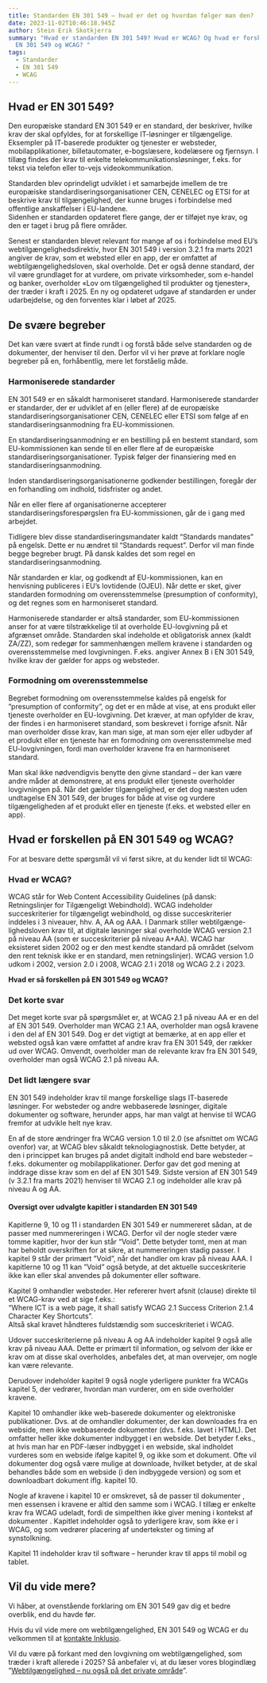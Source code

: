 ```yaml
---
title: Standarden EN 301 549 – hvad er det og hvordan følger man den?
date: 2023-11-02T10:46:18.945Z
author: Stein Erik Skotkjerra
summary: "Hvad er standarden EN 301 549? Hvad er WCAG? Og hvad er forskellen på
  EN 301 549 og WCAG? "
tags:
  - Standarder
  - EN 301 549
  - WCAG
---
```

## Hvad er EN 301 549?

Den europæiske standard EN 301 549 er en standard, der beskriver, hvilke krav der skal opfyldes, for at forskellige IT-løsninger er tilgængelige. Eksempler på IT-baserede produkter og tjenester er websteder, mobilapplikationer, billetautomater, e-bogslæsere, kodelæsere og fjernsyn. I tillæg findes der krav til enkelte telekommunikationsløsninger, f.eks. for tekst via telefon eller to-vejs videokommunikation.

Standarden blev oprindeligt udviklet i et samarbejde imellem de tre europæiske standardiseringsorganisationer CEN, CENELEC og ETSI for at beskrive krav til tilgængelighed, der kunne bruges i forbindelse med offentlige anskaffelser i EU-landene.
\
Sidenhen er standarden opdateret flere gange, der er tilføjet nye krav, og den er taget i brug på flere områder. 

Senest er standarden blevet relevant for mange af os i forbindelse med EU’s webtilgængelighedsdirektiv, hvor EN 301 549 i version 3.2.1 fra marts 2021 angiver de krav, som et websted eller en app, der er omfattet af webtilgængelighedsloven, skal overholde. Det er også denne standard, der vil være grundlaget for at vurdere, om private virksomheder, som e-handel og banker, overholder «Lov om tilgængelighed til produkter og tjenester», der træder i kraft i 2025. En ny og opdateret udgave af standarden er under udarbejdelse, og den forventes klar i løbet af 2025.

## De svære begreber

Det kan være svært at finde rundt i og forstå både selve standarden og de dokumenter, der henviser til den. Derfor vil vi her prøve at forklare nogle begreber på en, forhåbentlig, mere let forståelig måde.

### Harmoniserede standarder

EN 301 549 er en såkaldt harmoniseret standard. Harmoniserede standarder er standarder, der er udviklet af en (eller flere) af de europæiske standardiseringsorganisationer CEN, CENELEC eller ETSI som følge af en standardiseringsanmodning fra EU-kommissionen. 

En standardiseringsanmodning er en bestilling på en bestemt standard, som EU-kommissionen kan sende til en eller flere af de europæiske standardiseringsorganisationer. Typisk følger der finansiering med en standardiseringsanmodning. 

Inden standardiseringsorganisationerne godkender bestillingen, foregår der en forhandling om indhold, tidsfrister og andet. 

Når en eller flere af organisationerne accepterer standardiseringsforespørgslen fra EU-kommissionen, går de i gang med arbejdet. 

Tidligere blev disse standardiseringsmandater kaldt “Standards mandates” på engelsk. Dette er nu ændret til “Standards request”. Derfor vil man finde begge begreber brugt. På dansk kaldes det som regel en standardiseringsanmodning.

Når standarden er klar, og godkendt af EU-kommissionen, kan en henvisning publiceres i EU’s lovtidende (OJEU). Når dette er sket, giver standarden formodning om overensstemmelse (presumption of conformity), og det regnes som en harmoniseret standard.

Harmoniserede standarder er altså standarder, som EU-kommissionen anser for at være tilstrækkelige til at overholde EU-lovgivning på et afgrænset område. Standarden skal indeholde et obligatorisk annex (kaldt ZA/ZZ), som redegør for sammenhængen mellem kravene i standarden og overensstemmelse med
lovgivningen. F.eks. angiver Annex B i EN 301 549, hvilke krav der gælder for apps og websteder.

### Formodning om overensstemmelse

Begrebet formodning om overensstemmelse kaldes på engelsk for ”presumption of conformity”, og det er en måde at vise, at ens produkt eller tjeneste overholder en EU-lovgivning. Det kræver, at man opfylder de krav, der findes i en harmoniseret standard, som beskrevet i forrige afsnit. Når man overholder disse krav, kan man sige, at man som ejer eller udbyder af et produkt eller en tjeneste har en formodning om overensstemmelse med EU-lovgivningen, fordi man overholder kravene fra en harmoniseret standard.

Man skal ikke nødvendigvis benytte den givne standard – der kan være andre måder at demonstrere, at ens produkt eller tjeneste overholder lovgivningen på. Når det gælder tilgængelighed, er det dog næsten uden undtagelse EN 301 549, der bruges for både at vise og vurdere tilgængeligheden af et produkt eller en tjeneste (f.eks. et websted eller en app).

## Hvad er forskellen på EN 301 549 og WCAG?

For at besvare dette spørgsmål vil vi først sikre, at du kender lidt til WCAG: 

### Hvad er WCAG?

WCAG står for Web Content Accessibility Guidelines (på dansk: Retningslinjer for Tilgængeligt Webindhold). WCAG indeholder succeskriterier for tilgængeligt webindhold, og disse succeskriterier inddeles i 3 niveauer, hhv. A, AA og AAA. I Danmark stiller webtilgænge-lighedsloven krav til, at digitale løsninger skal overholde WCAG version 2.1 på niveau AA (som er succeskriterier på niveau A+AA). 
WCAG har eksisteret siden 2002 og er den mest kendte standard på området (selvom den rent teknisk ikke er en standard, men retningslinjer). WCAG version 1.0 udkom i 2002, version 2.0 i 2008, WCAG 2.1 i 2018 og WCAG 2.2 i 2023.

**Hvad er så forskellen på EN 301 549 og WCAG?**

### Det korte svar

 Det meget korte svar på spørgsmålet er, at WCAG 2.1 på niveau AA er en del af EN 301 549. Overholder man WCAG 2.1 AA, overholder man også kravene i den del af EN 301 549. Dog er det vigtigt at bemærke, at en app eller et websted også kan være omfattet af andre krav fra EN 301 549, der rækker ud over WCAG. 
Omvendt, overholder man de relevante krav fra EN 301 549, overholder man også WCAG 2.1 på niveau AA.

### Det lidt længere svar

EN 301 549 indeholder krav til mange forskellige slags IT-baserede løsninger. For websteder og andre webbaserede løsninger, digitale dokumenter og software, herunder apps, har man valgt at henvise til WCAG fremfor at udvikle helt nye krav. 

En af de store ændringer fra WCAG version 1.0 til 2.0 (se afsnittet om WCAG ovenfor) var, at WCAG blev såkaldt teknologiagnostisk. Dette betyder, at den i princippet kan bruges på andet digitalt indhold end bare websteder – f.eks. dokumenter og mobilapplikationer. Derfor gav det god mening at inddrage disse krav som en del af EN 301 549. Sidste version af EN 301 549 (v 3.2.1 fra marts 2021) henviser til WCAG 2.1 og indeholder alle krav på niveau A og AA.

#### Oversigt over udvalgte kapitler i standarden EN 301 549

Kapitlerne 9, 10 og 11 i standarden EN 301 549 er nummereret sådan, at de passer med nummereringen i WCAG. Derfor vil der nogle steder være tomme kapitler, hvor der kun står “Void”. Dette betyder tomt, men at man har beholdt overskriften for at sikre, at nummereringen stadig passer. I kapitel 9 står der primært ”Void”, når det handler om krav på niveau AAA. I kapitlerne 10 og 11 kan ”Void” også betyde, at det aktuelle succeskriterie ikke kan eller skal anvendes på dokumenter eller software.

Kapitel 9 omhandler websteder. Her refererer hvert afsnit (clause) direkte til et WCAG-krav ved at sige f.eks.:\
“Where ICT is a web page, it shall satisfy WCAG 2.1 Success Criterion 2.1.4 Character Key Shortcuts”.\
Altså skal kravet håndteres fuldstændig som succeskriteriet i WCAG. 

Udover succeskriterierne på niveau A og AA indeholder kapitel 9 også alle krav på niveau AAA. Dette er primært til information, og selvom der ikke er krav om at disse skal overholdes, anbefales det, at man overvejer, om nogle kan være relevante.

Derudover indeholder kapitel 9 også nogle yderligere punkter fra WCAGs kapitel 5, der vedrører, hvordan man vurderer, om en side overholder kravene.

Kapitel 10 omhandler ikke web-baserede dokumenter og elektroniske publikationer. Dvs. at de omhandler dokumenter, der kan downloades fra en webside, men ikke webbaserede dokumenter (dvs. f.eks. lavet i HTML). Det omfatter heller ikke dokumenter indbygget i en webside. Det betyder f.eks., at hvis man har en PDF-læser indbygget i en webside, skal indholdet vurderes som en webside ifølge kapitel 9, og ikke som et dokument. Ofte vil dokumenter dog også være mulige at downloade, hvilket betyder, at de skal behandles både som en webside (i den indbyggede version) og som et downloadbart dokument iflg. kapitel 10. 

Nogle af kravene i kapitel 10 er omskrevet, så de passer til dokumenter , men essensen i kravene er altid den samme som i WCAG. I tillæg er enkelte krav fra WCAG udeladt, fordi de simpelthen ikke giver mening i kontekst af dokumenter .
Kapitlet indeholder også to yderligere krav, som ikke er i WCAG, og som vedrører placering af undertekster og timing af synstolkning.

Kapitel 11 indeholder krav til software – herunder krav til apps til mobil og tablet. 

## V﻿il du vide mere?

Vi håber, at o﻿venstående f﻿orklaring om EN 301 549 gav dig et bedre overblik, end du havde før.

Hvis du vil vide mere om webtilgængelighed, EN 301 549 og WCAG er du velkommen til at [kontakte Inklusio](https://inklusio.dk/kontakt-os/).

Vil du være på forkant med den lovgivning om webtilgængelighed, som træder i kraft allerede i 2025? Så anbefaler vi, at du læser vores blogindlæg ”[Webtilgængelighed – nu også på det private område](https://inklusio.dk/posts/lov-om-webtilg%C3%A6ngelighed-pa-det-private-omrade/)”.